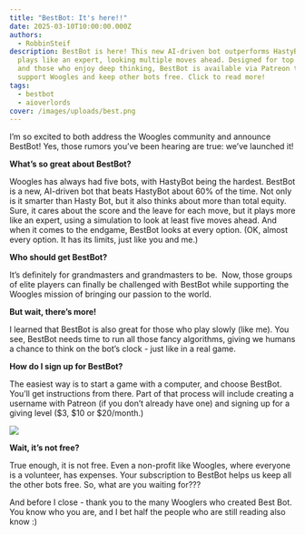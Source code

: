 ```yaml
---
title: "BestBot: It's here!!"
date: 2025-03-10T10:00:00.000Z
authors:
  - RobbinSteif
description: BestBot is here! This new AI-driven bot outperforms HastyBot and
  plays like an expert, looking multiple moves ahead. Designed for top players
  and those who enjoy deep thinking, BestBot is available via Patreon to help
  support Woogles and keep other bots free. Click to read more!
tags:
  - bestbot
  - aioverlords
cover: /images/uploads/best.png
---
```

I’m so excited to both address the Woogles community and announce BestBot! Yes, those rumors you’ve been hearing are true: we’ve launched it!

**What’s so great about BestBot?**  

Woogles has always had five bots, with HastyBot being the hardest. BestBot is a new, AI-driven bot that beats HastyBot about 60% of the time. Not only is it smarter than Hasty Bot, but it also thinks about more than total equity. Sure, it cares about the score and the leave for each move, but it plays more like an expert, using a simulation to look at least five moves ahead. And when it comes to the endgame, BestBot looks at every option. (OK, almost every option. It has its limits, just like you and me.) 

**Who should get BestBot?**  

It’s definitely for grandmasters and grandmasters to be.  Now, those groups of elite players can finally be challenged with BestBot while supporting the Woogles mission of bringing our passion to the world. 

**But wait, there’s more!** 

I learned that BestBot is also great for those who play slowly (like me). You see, BestBot needs time to run all those fancy algorithms, giving we humans a chance to think on the bot’s clock - just like in a real game. 

**How do I sign up for BestBot?** 

The easiest way is to start a game with a computer, and choose BestBot.  You’ll get instructions from there. Part of that process will include creating a username with Patreon (if you don’t already have one) and signing up for a giving level ($3, $10 or $20/month.) 



![](/images/uploads/playbot.png)

**Wait, it’s not free?** 

True enough, it is not free. Even a non-profit like Woogles, where everyone is a volunteer, has expenses.  Your subscription to BestBot helps us keep all the other bots free. So, what are you waiting for???



And before I close - thank you to the many Wooglers who created Best Bot. You know who you are, and I bet half the people who are still reading also know :)
